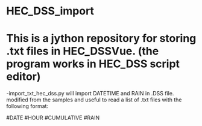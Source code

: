 # HEC_DSS_import
# This is a jython repository for storing .txt files in HEC_DSSVue. (the program works in HEC_DSS script editor) 

-import_txt_hec_dss.py will import DATETIME and RAIN in .DSS file.
modified from the samples and useful to read a list of .txt files with the following format:

#DATE #HOUR #CUMULATIVE #RAIN
